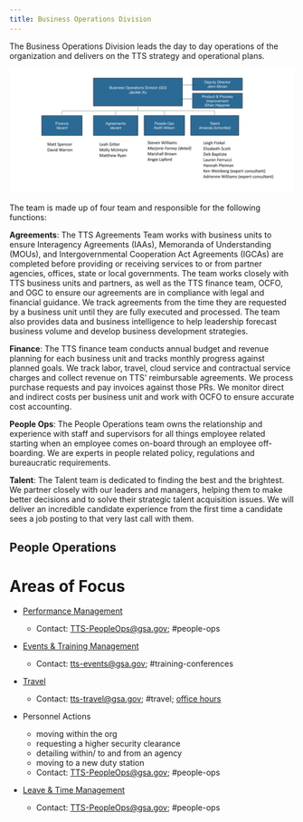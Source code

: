 ```yaml
---
title: Business Operations Division
---
```


The Business Operations Division leads the day to day operations of the organization and delivers on the TTS strategy and 
operational plans.

![biz-ops-org-chart](https://github.com/18F/handbook/blob/draft-bizops-about-us/_pages/Screen%20Shot%202019-10-28%20at%2010.06.10%20AM.png)

The team is made up of four team and responsible for the following functions:

**Agreements**: The TTS Agreements Team works with business units to ensure Interagency Agreements (IAAs), Memoranda of
Understanding (MOUs), and Intergovernmental Cooperation Act Agreements (IGCAs) are completed before providing or receiving
services to or from partner agencies, offices, state or local governments. The team works closely with TTS business units and
partners,  as well as the TTS finance team, OCFO, and OGC to ensure our agreements are in compliance with legal and financial
guidance. We track agreements from the time they are requested by a business unit until they are fully executed and processed. The team also provides data and business intelligence to help leadership forecast business volume and develop business development strategies. 

**Finance**: The TTS finance team conducts annual budget and revenue planning for each business unit and tracks monthly progress against planned goals. We track labor, travel, cloud service and contractual service charges and collect revenue on TTS' reimbursable agreements. We process purchase requests and pay invoices against those PRs. We monitor direct and indirect costs per business unit and work with OCFO to ensure accurate cost accounting.

**People Ops**:  The People Operations team owns the relationship and experience with staff and supervisors for all things
employee related starting when an employee comes on-board through an employee off-boarding. We are experts in  people related
policy, regulations and bureaucratic requirements. 

**Talent**: The Talent team is dedicated to finding the best and the brightest.  We partner closely with our leaders and
managers, helping them to make better decisions and to solve their strategic talent acquisition issues. We will deliver an
incredible candidate experience from the first time a candidate sees a job posting to that very last call with them. 


## People Operations 

# Areas of Focus

* [Performance Management](https://handbook.18f.gov/performance-management/)
  * Contact: TTS-PeopleOps@gsa.gov; #people-ops

* [Events & Training Management](https://handbook.18f.gov/conferences-events-training/)
  * Contact: tts-events@gsa.gov; #training-conferences
  
* [Travel](https://handbook.18f.gov/travel-guide-table-of-contents/)
  * Contact: tts-travel@gsa.gov; #travel; [office hours](https://sites.google.com/a/gsa.gov/tts-office-hours/)

* Personnel Actions
    * moving within the org
    * requesting a higher security clearance
    * detailing within/ to and from an agency
    * moving to a new duty station
  * Contact: TTS-PeopleOps@gsa.gov; #people-ops
  
* [Leave & Time Management](https://handbook.18f.gov/leave/)
  * Contact: TTS-PeopleOps@gsa.gov; #people-ops

